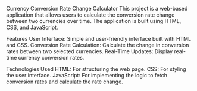 Currency Conversion Rate Change Calculator
This project is a web-based application that allows users to calculate the conversion rate change between two currencies over time. The application is built using HTML, CSS, and JavaScript.

Features
User Interface: Simple and user-friendly interface built with HTML and CSS.
Conversion Rate Calculation: Calculate the change in conversion rates between two selected currencies.
Real-Time Updates: Display real-time currency conversion rates.

Technologies Used
HTML: For structuring the web page.
CSS: For styling the user interface.
JavaScript: For implementing the logic to fetch conversion rates and calculate the rate change.
